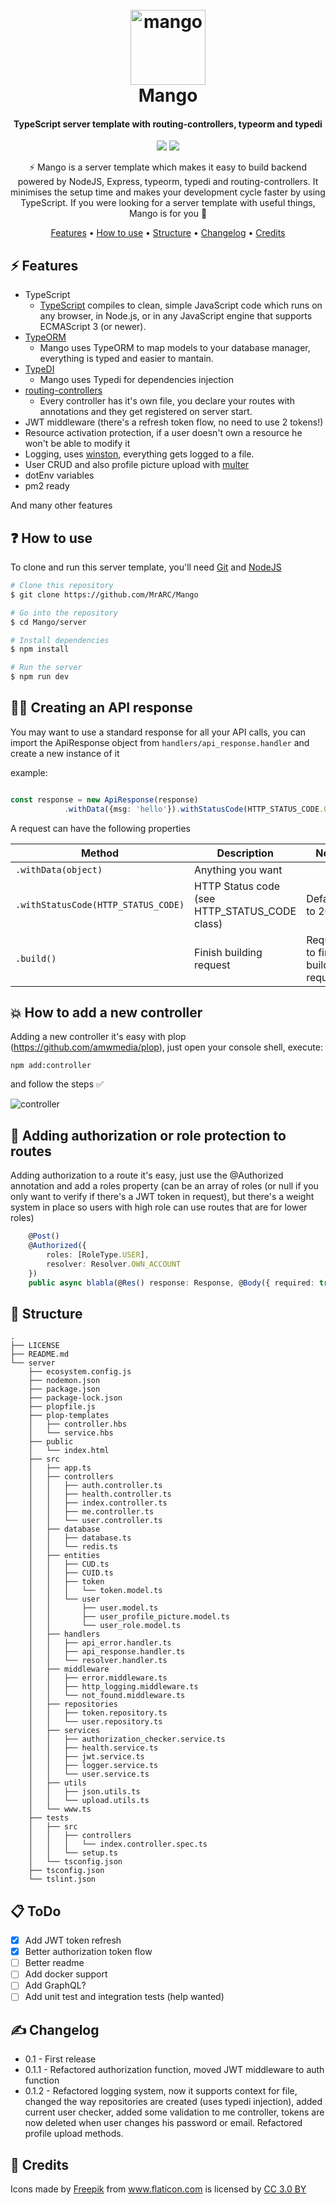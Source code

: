 <h1 align="center">
  <br>
  <img src="https://user-images.githubusercontent.com/4296205/48927424-010c8100-ee93-11e8-8ef5-257ca62035c6.png" alt="mango" width="120">
  <br>
  Mango
  <h4 align="center">TypeScript server template with routing-controllers, typeorm and typedi</h4>
</h1>


<p align="center">  
<img src="https://travis-ci.com/MrARC/Mango.svg?token=dsjyRm5j3xVPphZTyCrG&branch=master">
 <a href="https://opensource.org/licenses/MIT"><img src="https://img.shields.io/badge/license-MIT-blue.svg"></a>
</p>
 
<p align="center">
⚡ Mango is a server template which makes it easy to build backend powered by NodeJS, Express, typeorm, typedi and routing-controllers. It minimises the setup time and makes your development cycle faster by using TypeScript.
  If you were looking for a server template with useful things, Mango is for you 🤗
</p>

<p align="center">
  <a href="#-features">Features</a> •
  <a href="#-how-to-use">How to use</a> •
   <a href="#-structure">Structure</a> •
     <a href="#-changelog">Changelog</a> •
  <a href="#-credits">Credits</a>
</p>

## ⚡ Features

* TypeScript
  - [TypeScript](https://www.typescriptlang.org/) compiles to clean, simple JavaScript code which runs on any browser, in Node.js, or in any JavaScript engine that supports ECMAScript 3 (or newer).
* [TypeORM](https://github.com/typeorm/typeorm)
  - Mango uses TypeORM to map models to your database manager, everything is typed and easier to mantain.
* [TypeDI](https://github.com/typestack/typedi)
  - Mango uses Typedi for dependencies injection
* [routing-controllers](https://github.com/typestack/routing-controllers/)
  - Every controller has it's own file, you declare your routes with annotations and they get registered on server start.
* JWT middleware (there's a refresh token flow, no need to use 2 tokens!)
* Resource activation protection, if a user doesn't own a resource he won't be able to modify it
* Logging, uses [winston](https://github.com/winstonjs/winston), everything gets logged to a file.
* User CRUD and also profile picture upload with [multer](https://github.com/expressjs/multer)
* dotEnv variables
* pm2 ready

 And many other features
  
## ❓ How to use

To clone and run this server template, you'll need [Git](https://git-scm.com) and [NodeJS](https://nodejs.org/es/)

```bash
# Clone this repository
$ git clone https://github.com/MrARC/Mango

# Go into the repository
$ cd Mango/server

# Install dependencies
$ npm install

# Run the server
$ npm run dev

```

## 👨‍💻 Creating an API response
You may want to use a standard response for all your API calls, you can import the ApiResponse object from ```handlers/api_response.handler``` and create a new instance of it

example:

```typescript

const response = new ApiResponse(response)
            .withData({msg: 'hello'}).withStatusCode(HTTP_STATUS_CODE.OK).build();
```
A request can have the following properties

Method | Description | Note
--- | --- | ---
`.withData(object)` | Anything you want |
`.withStatusCode(HTTP_STATUS_CODE)` | HTTP Status code (see HTTP_STATUS_CODE class) | Defaults to 200
`.build()` | Finish building request | Required to finish building request

## 💥 How to add a new controller

Adding a new controller it's easy with plop (https://github.com/amwmedia/plop), just open your console shell, execute:
```
npm add:controller
```
and follow the steps ✅

![controller](https://user-images.githubusercontent.com/4296205/48928943-2acca480-eea1-11e8-8b60-42d30cbf4ffb.gif)

## 🔐 Adding authorization or role protection to routes

Adding authorization to a route it's easy, just use the @Authorized annotation and add a roles property (can be an array of roles (or null if you only want to verify if there's a JWT token in request), but there's a weight system in place so users with high role can use routes that are for lower roles)

```typescript
    @Post()
    @Authorized({
        roles: [RoleType.USER],
        resolver: Resolver.OWN_ACCOUNT
    })
    public async blabla(@Res() response: Response, @Body({ required: true }) user: User): Promise<Response> {
```

## 📂 Structure

```
.
├── LICENSE
├── README.md
└── server
    ├── ecosystem.config.js
    ├── nodemon.json
    ├── package.json
    ├── package-lock.json
    ├── plopfile.js
    ├── plop-templates
    │   ├── controller.hbs
    │   └── service.hbs
    ├── public
    │   └── index.html
    ├── src
    │   ├── app.ts
    │   ├── controllers
    │   │   ├── auth.controller.ts
    │   │   ├── health.controller.ts
    │   │   ├── index.controller.ts
    │   │   ├── me.controller.ts
    │   │   └── user.controller.ts
    │   ├── database
    │   │   ├── database.ts
    │   │   └── redis.ts
    │   ├── entities
    │   │   ├── CUD.ts
    │   │   ├── CUID.ts
    │   │   ├── token
    │   │   │   └── token.model.ts
    │   │   └── user
    │   │       ├── user.model.ts
    │   │       ├── user_profile_picture.model.ts
    │   │       └── user_role.model.ts
    │   ├── handlers
    │   │   ├── api_error.handler.ts
    │   │   ├── api_response.handler.ts
    │   │   └── resolver.handler.ts
    │   ├── middleware
    │   │   ├── error.middleware.ts
    │   │   ├── http_logging.middleware.ts
    │   │   └── not_found.middleware.ts
    │   ├── repositories
    │   │   ├── token.repository.ts
    │   │   └── user.repository.ts
    │   ├── services
    │   │   ├── authorization_checker.service.ts
    │   │   ├── health.service.ts
    │   │   ├── jwt.service.ts
    │   │   ├── logger.service.ts
    │   │   └── user.service.ts
    │   ├── utils
    │   │   ├── json.utils.ts
    │   │   └── upload.utils.ts
    │   └── www.ts
    ├── tests
    │   ├── src
    │   │   ├── controllers
    │   │   │   └── index.controller.spec.ts
    │   │   └── setup.ts
    │   └── tsconfig.json
    ├── tsconfig.json
    └── tslint.json
```

## 📋 ToDo

- [x] Add JWT token refresh
- [x] Better authorization token flow
- [ ] Better readme
- [ ] Add docker support
- [ ] Add GraphQL?
- [ ] Add unit test and integration tests (help wanted)

## ✍ Changelog

- 0.1 - First release
- 0.1.1 - Refactored authorization function, moved JWT middleware to auth function
- 0.1.2 - Refactored logging system, now it supports context for file, changed the way repositories are created (uses typedi injection), added current user checker, added some validation to me controller, tokens are now deleted when user changes his password or email. Refactored profile upload methods.

## 🤗 Credits

<div>Icons made by <a href="https://www.freepik.com/" title="Freepik">Freepik</a> from <a href="https://www.flaticon.com/" 			    title="Flaticon">www.flaticon.com</a> is licensed by <a href="http://creativecommons.org/licenses/by/3.0/" title="Creative Commons BY 3.0" target="_blank">CC 3.0 BY</a></div>
